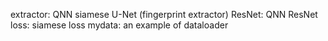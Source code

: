 extractor: QNN siamese U-Net (fingerprint extractor)
ResNet: QNN ResNet
loss: siamese loss
mydata: an example of dataloader
